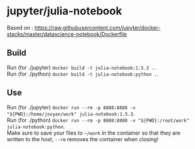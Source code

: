 # jupyter/julia-notebook
Based on : https://raw.githubusercontent.com/jupyter/docker-stacks/master/datascience-notebook/Dockerfile

## Build
Run (for ./jupyter) `docker build -t julia-notebook:1.5.3 .`.  
Run (for ./python) `docker build -t julia-notebook:python .`.  

## Use
Run (for ./jupyter) `docker run --rm -p 8888:8888 -v "${PWD}:/home/jovyan/work" julia-notebook:1.5.3`.  
Run (for ./python) `docker run --rm -p 8888:8888 -v "${PWD}:/root/work" julia-notebook:python`.  
Make sure to save your files to `~/work` in the container so that they are written to the host, `--rm` removes the container when closing!
